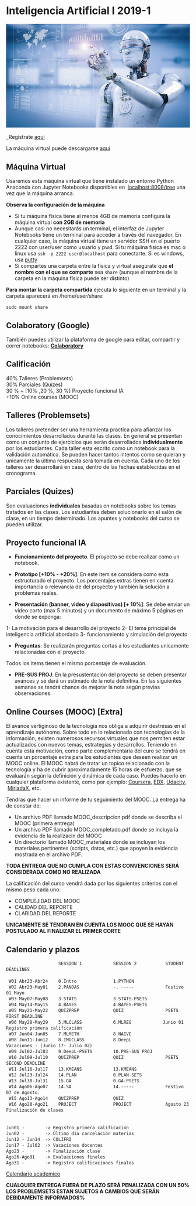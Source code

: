 # Inteligencia Artificial I 2019-1

<img src="/imgs/img_IA.jpg" style="width:700px;">

_Regístrate [aquí](https://forms.gle/DE1TkzdpReve7h8Q8)
                                            
La máquina virtual puede descargarse [aquí](https://drive.google.com/file/d/1KxCUZlXDgyvJzfs6s7EfegMVS1HL_bXq/view?usp=sharing)


## Máquina Virtual

Usaremos esta máquina virtual que tiene instalado un entorno Python Anaconda con Jupyter Notebooks disponibles en  [localhost:8008/tree](http://localhost:8008/tree) una vez que la máquina arranca.

**Observa la configuración de la máquina**

- Si tu máquina física tiene al menos 4GB de memoria configura la máquina virtual **con 2GB de memoria**
- Aunque casi no necesitarás un terminal, el interfaz de Jupyter Notebooks tiene un terminal para acceder a través del navegador. En cualquier caso, la máquina virtual tiene un servidor SSH en el puerto 2222 con user/user como usuario y pwd. Si tu máquina física es mac o linux usa `ssh -p 2222 user@localhost` para conectarte. Si es windows, usa [putty](https://www.putty.org/)
- Si compartes una carpeta entre la física y virtual asegúrate que **el nombre con el que se comparte** sea `share` (aunque el nombre de la carpeta en la máquina física puede ser distinto)

**Para montar la carpeta compartida** ejecuta lo siguiente en un terminal y la carpeta aparecerá en /home/user/share:

    sudo mount share

## Colaboratory (Google)

También puedes utilizar la plataforma de google para editar, compartir y correr notebooks: [**Colaboratory**](https://colab.research.google.com/notebooks/welcome.ipynb) 

## Calificación
40% Talleres (Problemsets)<br/>
30% Parciales (Quizes) <br/>
30 % + [10% ,20 %, 30 %] Proyecto funcional IA <br/>
+10% Online courses (MOOC)

## Talleres (Problemsets)

Los talleres pretender ser una herramienta practica para afianzar los conocimientos desarrollados durante las clases. En general se presentan como un conjunto de ejercicios que serán desarrollados **individualmente** por los estudiantes. Cada taller esta escrito como un notebook para la validación automática. Se pueden hacer tantos intentos como se quieran y unicamente la última respuesta será tomada en cuenta. Cada uno de los talleres ser desarrollará en casa, dentro de las fechas establecidas en el cronograma. 


## Parciales (Quizes)

Son evaluaciones **individuales** basadas en notebooks sobre los temas tratados en las clases. Los estudiantes deben solucionarlo en el salón de clase, en un tiempo determinado. Los apuntes y notebooks del curso se pueden utilizar. 


## Proyecto funcional IA

- **Funcionamiento del proyecto**. El proyecto se debe realizar como un notebook.  

- **Prototipo [+10% - +20%]**:  En este item se considera como esta estructurado el proyecto. Los porcentajes extras tienen en cuenta importancia o relevancia de 
del proyecto y también la solución a problemas  reales.

- **Presentación (banner, video y diapositivas) [+ 10%]**:  Se debe enviar un video corto (max 5 minutos) y un documento de máximo 5 páginas en donde se exponga: 

1- La motivación para el desarrollo del proyecto
2- El tema principal de inteligencia artificial abordado
3- funcionamiento y simulación del proyecto


- **Preguntas**: Se realizarán preguntas cortas a los estudiantes unicamente relacionadas con el proyecto. 
 
Todos los items tienen el mismo porcentaje de evaluación. 

- **PRE-SUS PROJ**: En la presustentación del proyecto se deben presentar avances y se dará un estimado de la nota definitiva. En las siguientes semanas se tendrá chance de mejorar la nota según previas observaciones. 


## Online Courses (MOOC) [Extra]

El avance vertiginoso de la tecnología nos obliga a adquirir destresas en el aprendizaje autónomo. Sobre todo en lo relacionado con tecnologias de la información, existen numerosos recursos virtuales que nos permiten estar actualizados con nuevos temas, estrategias y desarrollos. Teniendo en cuenta esta motivación, como parte complementaria del curo se tendrá en cuenta un porcentaje extra para los estudiantes que deseen realizar un MOOC online. El MOOC habrá de tratar un topico relacionado con la tecnología y ha de cubrir aproximadamente 15 horas de esfuerzo, que se evaluarán según la definición y dinámica de cada caso. Puedes hacerlo en cualquier plataforma existente, como por ejemplo: [Coursera](www.coursera.org), [EDX](www.edx.org), [Udacity](www.udacity.org),  [MiriadaX](https://miriadax.net/), etc.

Tendras que hacer un informe de tu seguimiento del MOOC. La entrega ha de constar de:

- Un archivo PDF llamado MOOC_descripcion.pdf donde se describa el MOOC (primera entrega)
- Un archivo PDF llamado MOOC_completado.pdf donde se incluya la evidencia de la realizacin del MOOC
- Un directorio llamado MOOC_materiales donde se incluyan los materiales pertinentes (scripts, datos, etc.) que apoyen la evidencia mostrada en el archivo PDF.

**TODA ENTREGA QUE NO CUMPLA CON ESTAS CONVENCIONES SERÁ CONSIDERADA COMO NO REALIZADA**

La calificación del curso vendrá dada por los siguientes criterios con el mismo peso cada uno:

- COMPLEJIDAD DEL MOOC
- CALIDAD DEL REPORTE 
- CLARIDAD DEL REPORTE

**UNICAMENTE SE TENDRAN EN CUENTA LOS MOOC QUE SE HAYAN POSTULADO AL FINALIZAR EL PRIMER CORTE**


## Calendario y plazos

                        SESSION 1            SESSION 2           STUDENT DEADLINES

     W01 Abr23-Abr24    0.Intro              1.PYTHON             
     W02 Abr23-May01    2.PANDAS             -. -----            Festivo 01 Mayo
     W03 May07-May08    3.STATS              3.STATS-PSETS
     W04 May14-May15    4.BAYES              4.BAYES-PSETS
     W05 May21-May22    QUIZPREP             QUIZ                PSETS FIRST DEADLINE    
     W06 May28-May29    5.MLCLASS            6.MLREG            Junio 01 Registro primera calificación
     W07 Jun04-Jun05    7.MLMETH             8.NAIVE   
     W08 Jun11-Jun12    8.IMGCLASS           8.DeepL             Vacaciones - (Junio 17- Julio 02)
     W09 Jul02-Jul03    9.DeepL-PSETS        10.PRE-SUS PROJ  
     W10 Jul09-Jul10    QUIZPREP             QUIZ                PSETS SECOND DEADLINE                   
     W11 Jul16-Jul17    13.KMEANS            13.KMEANS                 
     W12 Jul23-Jul24    14.PLAN              0.PLAN-SETS                         
     W13 Jul30-Jul31    15.GA                0.GA-PSETS     
     W14 Ago06-Ago07    14.SA                14.-----            Festivo 07 de Agosto.  	
     W15 Ago13-Ago14    QUIZPREP             QUIZ        
     W16 Ago20-Ago21    PROJECT              PROJECT       	     Agosto 23 Finalización de clases    		                


    Jun01 -        -> Registro primera calificación
    Jun02 -        -> Último día cancelación materias
    Jun12 - Jun14  -> COLIFRI
    Jun17 - Jul02  -> Vacaciones docentes
    Ago23 -        -> Finalización clase
    Ago26-Ago31    -> Evaluaciones finales
    Ago31 -        -> Registro calificaciones finales
    
[Calendario academico](https://www.uis.edu.co/webUIS/es/academia/calendariosAcademicos/2019/acuerdoAcad064_2019.pdf)

**CUALQUIER ENTREGA FUERA DE PLAZO SERÁ PENALIZADA CON UN 50%**
**LOS PROBLEMSETS ESTAN SUJETOS A CAMBIOS QUE SERÁN DEBIDAMENTE INFORMADOS%**
